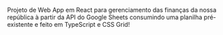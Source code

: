 Projeto de Web App em React para gerenciamento das finanças da nossa república à partir da API do Google Sheets consumindo uma planilha pré-existente e feito em TypeScript e CSS Grid!
